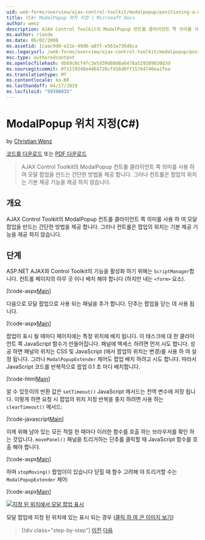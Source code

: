 ```yaml
---
uid: web-forms/overview/ajax-control-toolkit/modalpopup/positioning-a-modalpopup-cs
title: (C#) ModalPopup 위치 지정 | Microsoft Docs
author: wenz
description: AJAX Control Toolkit의 ModalPopup 컨트롤 클라이언트 쪽 의미를 사용 하 여 모달 팝업을 만드는 간단한 방법을 제공 합니다. 그러나 컨트롤을 제공 하지 않습니다는 중...
ms.author: riande
ms.date: 06/02/2008
ms.assetid: 1caac9d0-e21e-49d6-a8ff-e563a736d6ca
msc.legacyurl: /web-forms/overview/ajax-control-toolkit/modalpopup/positioning-a-modalpopup-cs
msc.type: authoredcontent
ms.openlocfilehash: db69c0cf4fc3e5d39d88d8a6478a529309020d3d
ms.sourcegitcommit: 0f1119340e4464720cfd16d0ff15764746ea1fea
ms.translationtype: MT
ms.contentlocale: ko-KR
ms.lasthandoff: 04/17/2019
ms.locfileid: "59398035"
---
```

# <a name="positioning-a-modalpopup-c"></a>ModalPopup 위치 지정(C#)

by [Christian Wenz](https://github.com/wenz)

[코드를 다운로드](http://download.microsoft.com/download/2/4/0/24052038-f942-4336-905b-b60ae56f0dd5/ModalPopup4.cs.zip) 또는 [PDF 다운로드](http://download.microsoft.com/download/b/6/a/b6ae89ee-df69-4c87-9bfb-ad1eb2b23373/modalpopup4CS.pdf)

> AJAX Control Toolkit의 ModalPopup 컨트롤 클라이언트 쪽 의미를 사용 하 여 모달 팝업을 만드는 간단한 방법을 제공 합니다. 그러나 컨트롤은 팝업의 위치는 기본 제공 기능을 제공 하지 않습니다.


## <a name="overview"></a>개요

AJAX Control Toolkit의 ModalPopup 컨트롤 클라이언트 쪽 의미를 사용 하 여 모달 팝업을 만드는 간단한 방법을 제공 합니다. 그러나 컨트롤은 팝업의 위치는 기본 제공 기능을 제공 하지 않습니다.

## <a name="steps"></a>단계

ASP.NET AJAX와 Control Toolkit의 기능을 활성화 하기 위해는 `ScriptManager`합니다. 컨트롤 페이지의 아무 곳 이나 배치 해야 합니다 (하지만 내는 `<form>` 요소).

[!code-aspx[Main](positioning-a-modalpopup-cs/samples/sample1.aspx)]

다음으로 모달 팝업으로 사용 되는 패널을 추가 합니다. 단추는 팝업을 닫는 데 사용 됩니다.

[!code-aspx[Main](positioning-a-modalpopup-cs/samples/sample2.aspx)]

팝업이 표시 될 때마다 페이지에는 특정 위치에 배치 됩니다. 이 태스크에 대 한 클라이언트 쪽 JavaScript 함수가 만들어집니다. 패널에 액세스 하려면 먼저 시도 합니다. 성공 하면 패널의 위치는 CSS 및 JavaScript (에서 팝업의 위치는 변경)를 사용 하 여 설정 됩니다. 그러나 `ModalPopupExtender` 제어도 팝업 배치 하려고 시도 합니다. 따라서 JavaScript 코드를 반복적으로 팝업 0.1 초 마다 배치합니다.

[!code-html[Main](positioning-a-modalpopup-cs/samples/sample3.html)]

알 수 있듯이의 반환 값은 `setTimeout()` JavaScript 메서드는 전역 변수에 저장 됩니다. 이렇게 하면 요청 시 팝업의 위치 지정 반복을 중지 하려면 사용 하는 `clearTimeout()` 메서드:

[!code-javascript[Main](positioning-a-modalpopup-cs/samples/sample4.js)]

이제 위해 남아 있는 모든 적절 한 때마다 이러한 함수를 호출 하는 브라우저를 확인 하는 것입니다. `movePanel()` 패널을 트리거하는 단추를 클릭할 때 JavaScript 함수를 호출 해야 합니다.

[!code-aspx[Main](positioning-a-modalpopup-cs/samples/sample5.aspx)]

하며 `stopMoving()` 팝업이이 있습니다 닫힐 때 함수 고려해 야 트리거할 수는 `ModalPopupExtender` 제어:

[!code-aspx[Main](positioning-a-modalpopup-cs/samples/sample6.aspx)]


[![지정 된 위치에서 모달 팝업 표시](positioning-a-modalpopup-cs/_static/image2.png)](positioning-a-modalpopup-cs/_static/image1.png)

모달 팝업에 지정 된 위치에 있는 표시 되는 경우 ([클릭 하 여 큰 이미지 보기](positioning-a-modalpopup-cs/_static/image3.png))

> [!div class="step-by-step"]
> [이전](handling-postbacks-from-a-modalpopup-cs.md)
> [다음](launching-a-modal-popup-window-from-server-code-vb.md)
